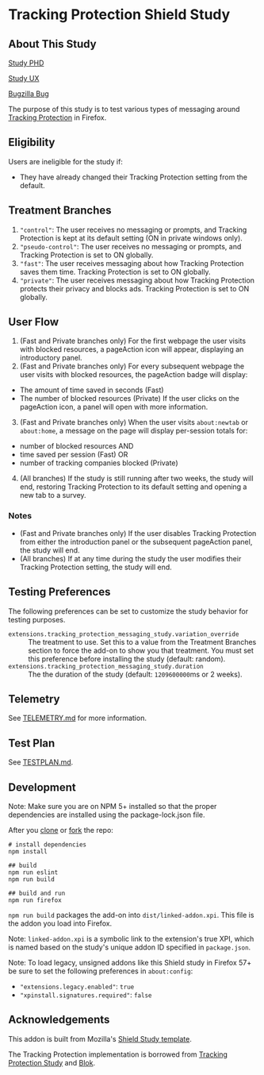 # Tracking Protection Shield Study

## About This Study

[Study PHD](https://docs.google.com/document/d/1HMHoe6lXNtksdGCl2LDdOjCpS-spP2GFgE9jdvLhkEc/edit?ts=5a2041d5)

[Study UX](https://drive.google.com/file/d/0B8kj4Mlm-HJeVW5Dd3huVXg2OW8/view)

[Bugzilla Bug](https://bugzilla.mozilla.org/show_bug.cgi?id=1433473)

The purpose of this study is to test various types of messaging around [Tracking Protection](https://support.mozilla.org/en-US/kb/tracking-protection) in Firefox.

## Eligibility

Users are ineligible for the study if:
* They have already changed their Tracking Protection setting from the default.

## Treatment Branches

1. `"control"`: The user receives no messaging or prompts, and Tracking Protection is kept at its default setting (ON in private windows only).
2. `"pseudo-control"`: The user receives no messaging or prompts, and Tracking Protection is set to ON globally.
3. `"fast"`: The user receives messaging about how Tracking Protection saves them time. Tracking Protection is set to ON globally.
4. `"private"`: The user receives messaging about how Tracking Protection protects their privacy and blocks ads. Tracking Protection is set to ON globally. 

## User Flow

1. (Fast and Private branches only) For the first webpage the user visits with blocked resources, a pageAction icon will appear, displaying an introductory panel.
2. (Fast and Private branches only) For every subsequent webpage the user visits with blocked resources, the pageAction badge will display:
- The amount of time saved in seconds (Fast)
- The number of blocked resources (Private)
If the user clicks on the pageAction icon, a panel will open with more information.
3. (Fast and Private branches only) When the user visits `about:newtab` or `about:home`, a message on the page will display per-session totals for:
- number of blocked resources AND
- time saved per session (Fast) OR
- number of tracking companies blocked (Private)
4. (All branches) If the study is still running after two weeks, the study will end, restoring Tracking Protection to its default setting and opening a new tab to a survey.

### Notes
* (Fast and Private branches only) If the user disables Tracking Protection from either the introduction panel or the subsequent pageAction panel, the study will end.
* (All branches) If at any time during the study the user modifies their Tracking Protection setting, the study will end.

## Testing Preferences
The following preferences can be set to customize the study behavior for testing purposes.

<dl>
  <dt><code>extensions.tracking_protection_messaging_study.variation_override</code></dt>
  <dd>The treatment to use. Set this to a value from the Treatment Branches section to force the add-on to show you that treatment. You must set this preference before installing the study (default: random).</dd>

  <dt><code>extensions.tracking_protection_messaging_study.duration</code></dt>
  <dd>The the duration of the study (default: <code>1209600000</code>ms or 2 weeks).</dd>
</dl>

## Telemetry

See [TELEMETRY.md](./TELEMETRY.md) for more information.

## Test Plan

See [TESTPLAN.md](./TESTPLAN.md).

## Development

Note: Make sure you are on NPM 5+ installed so that the proper dependencies are installed using the package-lock.json file.

After you [clone](https://help.github.com/articles/cloning-a-repository/) or [fork](https://help.github.com/articles/fork-a-repo/) the repo:

```
# install dependencies
npm install

## build
npm run eslint
npm run build

## build and run
npm run firefox
```

`npm run build` packages the add-on into `dist/linked-addon.xpi`. This file is the addon you load into Firefox.

Note: `linked-addon.xpi` is a symbolic link to the extension's true XPI, which is named based on the study's unique addon ID specified in `package.json`.

Note: To load legacy, unsigned addons like this Shield study in Firefox 57+ be sure to set the following preferences in `about:config`:
- `"extensions.legacy.enabled"`: `true`
- `"xpinstall.signatures.required"`: `false`

## Acknowledgements

This addon is built from Mozilla's [Shield Study template](http://github.com/mozilla/shield-studies-addon-template).

The Tracking Protection implementation is borrowed from [Tracking Protection Study](http://github.com/rhelmer/tracking-protection-study/) and [Blok](http://github.com/mozilla/blok/).